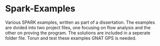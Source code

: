 # Spark-Examples
Various SPARK examples, written as part of a dissertation. The examples are dvided into two project files, one focusing on flow analysis and the other on proving the program.
The solutions are included in a seperate folder file. Torun and test these examples GNAT GPS is needed.
